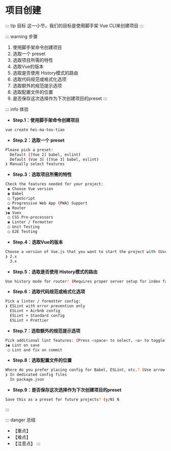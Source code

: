 # 项目创建

::: tip 目标
这一小节，我们的目标是使用脚手架 Vue CLI来创建项目
:::

::: warning 步骤

1. 使用脚手架命令创建项目
2. 选取一个 preset
3. 选取项目所需的特性
4. 选取Vue的版本
5. 选取是否使用 History模式的路由
6. 选取代码规范或格式化选项
7. 选取额外的规范提示选项
8. 选取配置文件的位置
9. 是否保存这次选择作为下次创建项目的preset
:::

::: info 体验

* **Step.1：使用脚手架命令创建项目**

```bash
vue create hei-ma-tou-tiao
```

* **Step.2：选取一个 preset**

```bash
Please pick a preset: 
  Default ([Vue 2] babel, eslint) 
  Default (Vue 3) ([Vue 3] babel, eslint) 
❯ Manually select features 
```

* **Step.3：选取项目所需的特性**

```bash
Check the features needed for your project: 
 ◉ Choose Vue version
 ◉ Babel
 ◯ TypeScript
 ◯ Progressive Web App (PWA) Support
 ◉ Router
❯◉ Vuex
 ◯ CSS Pre-processors
 ◉ Linter / Formatter
 ◯ Unit Testing
 ◯ E2E Testing
```

* **Step.4：选取Vue的版本**

```bash
Choose a version of Vue.js that you want to start the project with (Use arrow keys)
❯ 2.x 
  3.x 
```

* **Step.5：选取是否使用 History模式的路由**

```bash
Use history mode for router? (Requires proper server setup for index fallback in production) (Y/n) n
```

* **Step.6：选取代码规范或格式化选项**

```bash
Pick a linter / formatter config: 
❯ ESLint with error prevention only 
  ESLint + Airbnb config 
  ESLint + Standard config 
  ESLint + Prettier 
```

* **Step.7：选取额外的规范提示选项**

```bash
Pick additional lint features: (Press <space> to select, <a> to toggle all, <i> to invert selection)
❯◉ Lint on save
 ◯ Lint and fix on commit
```

* **Step.8：选取配置文件的位置**

```bash
Where do you prefer placing config for Babel, ESLint, etc.? (Use arrow keys)
❯ In dedicated config files 
  In package.json 
```

* **Step.9：是否保存这次选择作为下次创建项目的preset**

```bash
Save this as a preset for future projects? (y/N) N
```

:::

::: danger 总结

* 【重点】
* 【难点】
* 【注意点】
:::
